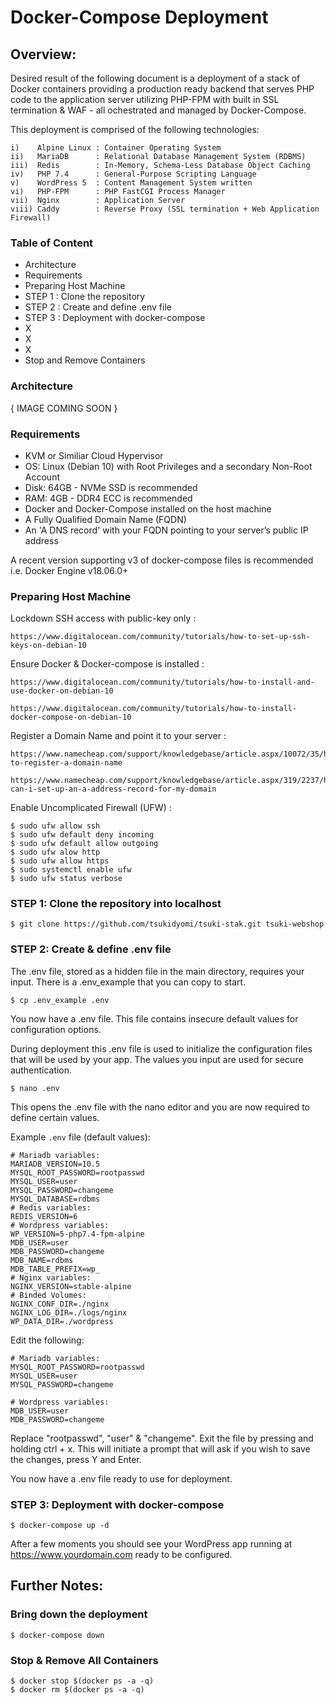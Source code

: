 
# Docker-Compose Deployment

## Overview:

Desired result of the following document is a deployment of a stack of Docker containers providing a production ready backend that serves PHP code to the application server utilizing PHP-FPM with built in SSL termination & WAF - all ochestrated and managed by Docker-Compose. 

This deployment is comprised of the following technologies: 
```env
i)    Alpine Linux : Container Operating System
ii)   MariaDB      : Relational Database Management System (RDBMS)
iii)  Redis        : In-Memory, Schema-Less Database Object Caching
iv)   PHP 7.4      : General-Purpose Scripting Language
v)    WordPress 5  : Content Management System written
vi)   PHP-FPM      : PHP FastCGI Process Manager
vii)  Nginx        : Application Server
viii) Caddy        : Reverse Proxy (SSL termination + Web Application Firewall)
```

### Table of Content

* Architecture
* Requirements
* Preparing Host Machine
* STEP 1 : Clone the repository
* STEP 2 : Create and define .env file
* STEP 3 : Deployment with docker-compose
* X
* X
* X
* Stop and Remove Containers


### Architecture

{ IMAGE COMING SOON }
  
### Requirements

* KVM or Similiar Cloud Hypervisor
* OS: Linux (Debian 10) with Root Privileges and a secondary Non-Root Account
* Disk: 64GB - NVMe SSD is recommended 
* RAM: 4GB   - DDR4 ECC is recommended
* Docker and Docker-Compose installed on the host machine
* A Fully Qualified Domain Name (FQDN)
* An 'A DNS record' with your FQDN pointing to your server’s public IP address

A recent version supporting v3 of docker-compose files is recommended
i.e. Docker Engine v18.06.0+ 

### Preparing Host Machine

Lockdown SSH access with public-key only :

    https://www.digitalocean.com/community/tutorials/how-to-set-up-ssh-keys-on-debian-10
    
Ensure Docker & Docker-compose is installed : 

    https://www.digitalocean.com/community/tutorials/how-to-install-and-use-docker-on-debian-10

    https://www.digitalocean.com/community/tutorials/how-to-install-docker-compose-on-debian-10

Register a Domain Name and point it to your server : 

    https://www.namecheap.com/support/knowledgebase/article.aspx/10072/35/how-to-register-a-domain-name

    https://www.namecheap.com/support/knowledgebase/article.aspx/319/2237/how-can-i-set-up-an-a-address-record-for-my-domain

Enable Uncomplicated Firewall (UFW) :
    
    $ sudo ufw allow ssh 
    $ sudo ufw default deny incoming
    $ sudo ufw default allow outgoing
    $ sudo ufw alow http
    $ sudo ufw allow https
    $ sudo systemctl enable ufw
    $ sudo ufw status verbose

### STEP 1: Clone the repository into localhost

    $ git clone https://github.com/tsukidyomi/tsuki-stak.git tsuki-webshop

### STEP 2: Create & define .env file

The .env file, stored as a hidden file in the main directory, requires your input. There is a .env_example that you can copy to start.

    $ cp .env_example .env

You now have a .env file. This file contains insecure default values for configuration options. 

During deployment this .env file is used to initialize the configuration files that will be used by your app. The values you input are used for secure authentication.

    $ nano .env

This opens the .env file with the nano editor and you are now required to define certain values.

Example `.env` file (default values):

```env
# Mariadb variables:
MARIADB_VERSION=10.5
MYSQL_ROOT_PASSWORD=rootpasswd
MYSQL_USER=user
MYSQL_PASSWORD=changeme
MYSQL_DATABASE=rdbms
# Redis variables:
REDIS_VERSION=6
# Wordpress variables:
WP_VERSION=5-php7.4-fpm-alpine
MDB_USER=user
MDB_PASSWORD=changeme
MDB_NAME=rdbms
MDB_TABLE_PREFIX=wp_
# Nginx variables:
NGINX_VERSION=stable-alpine
# Binded Volumes:
NGINX_CONF_DIR=./nginx
NGINX_LOG_DIR=./logs/nginx
WP_DATA_DIR=./wordpress

```

Edit the following:

```env
# Mariadb variables:
MYSQL_ROOT_PASSWORD=rootpasswd
MYSQL_USER=user
MYSQL_PASSWORD=changeme

# Wordpress variables:
MDB_USER=user
MDB_PASSWORD=changeme

```
Replace "rootpasswd", "user" & "changeme". Exit the file by pressing and holding ctrl + x. This will initiate a prompt that will ask if you wish to save the changes, press Y and Enter. 

You now have a .env file ready to use for deployment.

### STEP 3: Deployment with docker-compose

    $ docker-compose up -d 


After a few moments you should see your WordPress app running at https://www.yourdomain.com ready to be configured.



## Further Notes:

### Bring down the deployment

    $ docker-compose down

### Stop & Remove All Containers

    $ docker stop $(docker ps -a -q)
    $ docker rm $(docker ps -a -q)

